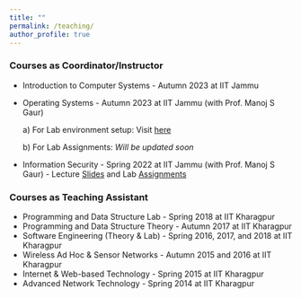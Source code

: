 ```yaml
---
title: ""
permalink: /teaching/
author_profile: true
---
```


<h3>Courses as Coordinator/Instructor</h3>

* Introduction to Computer Systems - Autumn 2023 at IIT Jammu
* Operating Systems - Autumn 2023 at IIT Jammu (with Prof. Manoj S Gaur)
  
    a) For Lab environment setup: Visit [here](https://github.com/samareshbera/oslab/)
  
    b) For Lab Assignments: *Will be updated soon*
  
* Information Security - Spring 2022 at IIT Jammu (with Prof. Manoj S Gaur) - Lecture [Slides](https://classroom.google.com/u/0/c/NTA5NDc5ODM0ODQ5) and Lab [Assignments](https://classroom.google.com/u/0/c/NTgyMjEzNzM1MjIx)

<h3>Courses as Teaching Assistant</h3>

* Programming and Data Structure Lab - Spring 2018 at IIT Kharagpur 
* Programming and Data Structure Theory - Autumn 2017 at IIT Kharagpur
* Software Engineering (Theory & Lab) - Spring 2016, 2017, and 2018 at IIT Kharagpur 
* Wireless Ad Hoc & Sensor Networks - Autumn 2015 and 2016 at IIT Kharagpur 
* Internet & Web-based Technology - Spring 2015 at IIT Kharagpur 
* Advanced Network Technology - Spring 2014 at IIT Kharagpur 
